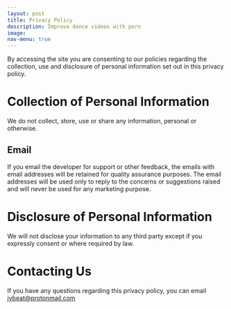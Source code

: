 ```yaml
---
layout: post
title: Privacy Policy
description: Improve dance videos with porn
image:
nav-menu: true
---
```


By accessing the site you are consenting to our policies regarding the collection, use and disclosure of personal information set out in this privacy policy.

<h1>Collection of Personal Information</h1>

We do not collect, store, use or share any information, personal or otherwise.

<h2>Email</h2>

If you email the developer for support or other feedback, the emails with email addresses will be retained for quality assurance purposes. The email addresses will be used only to reply to the concerns or suggestions raised and will never be used for any marketing purpose.

<h1>Disclosure of Personal Information</h1>

We will not disclose your information to any third party except if you expressly consent or where required by law.

<h1>Contacting Us</h1>

If you have any questions regarding this privacy policy, you can email jybeat@protonmail.com
